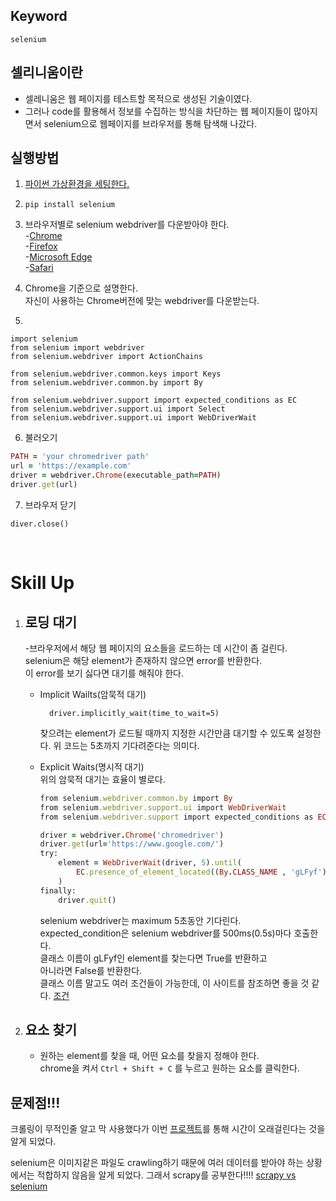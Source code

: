 ## Keyword
`selenium`

## 셀리니움이란
 - 셀레니움은 웹 페이지를 테스트할 목적으로 생성된 기술이였다.
 - 그러나 code를 활용해서 정보를 수집하는 방식을 차단하는 웹 페이지들이 많아지면서 selenium으로 웹페이지를 브라우저를 통해 탐색해 나갔다.

 ## 실행방법
 1. [파이썬 가상환경을 세팅한다.](crawling.md)
 2.     pip install selenium
 3. 브라우저별로 selenium webdriver를 다운받아야 한다.  
    -[Chrome](https://sites.google.com/a/chromium.org/chromedriver/downloads)  
    -[Firefox](https://github.com/mozilla/geckodriver/releases)  
    -[Microsoft Edge](https://developer.microsoft.com/en-us/microsoft-edge/tools/webdriver/)  
    -[Safari](https://webkit.org/blog/6900/webdriver-support-in-safari-10/)
4. Chrome을 기준으로 설명한다.  
자신이 사용하는 Chrome버전에 맞는 webdriver를 다운받는다.

5. 
```
import selenium
from selenium import webdriver
from selenium.webdriver import ActionChains

from selenium.webdriver.common.keys import Keys
from selenium.webdriver.common.by import By

from selenium.webdriver.support import expected_conditions as EC
from selenium.webdriver.support.ui import Select
from selenium.webdriver.support.ui import WebDriverWait
```

6. 불러오기  
```ruby
PATH = 'your chromedriver path'
url = 'https://example.com'
driver = webdriver.Chrome(executable_path=PATH)
driver.get(url)
```

7. 브라우저 닫기
```
diver.close()
```  
<br/>

# Skill Up
1. ## 로딩 대기
    -브라우저에서 해당 웹 페이지의 요소들을 로드하는 데 시간이 좀 걸린다.   
    selenium은 해당 element가 존재하지 않으면 error를 반환한다.  
    이 error를 보기 싫다면 대기를 해줘야 한다.

    - Implicit Wailts(암묵적 대기)  
    
            driver.implicitly_wait(time_to_wait=5)
        찾으려는 element가 로드될 때까지 지정한 시간만큼 대기할 수 있도록 설정한다. 위 코드는 5초까지 기다려준다는 의미다.
    - Explicit Waits(명시적 대기)  
        위의 암묵적 대기는 효율이 별로다.
        ```ruby
        from selenium.webdriver.common.by import By
        from selenium.webdriver.support.ui import WebDriverWait
        from selenium.webdriver.support import expected_conditions as EC

        driver = webdriver.Chrome('chromedriver')
        driver.get(url='https://www.google.com/')
        try:
            element = WebDriverWait(driver, 5).until(
                EC.presence_of_element_located((By.CLASS_NAME , 'gLFyf'))
            )
        finally:
            driver.quit()
        ```

        selenium webdriver는 maximum 5초동안 기다린다.   
         expected_condition은 selenium webdriver를 500ms(0.5s)마다 호출한다.  
        클래스 이름이 gLFyf인 element를 찾는다면 True를 반환하고  
        아니라면 False를 반환한다.  
        클래스 이름 말고도 여러 조건들이 가능한데, 이 사이트를 참조하면 좋을 것 같다. 
        [조건](https://huddle.eurostarsoftwaretesting.com/how-to-selenium-expected-conditions/)


2. ## 요소 찾기
    - 원하는 element를 찾을 때, 어떤 요소를 찾을지 정해야 한다.  
    chrome을 켜서 `Ctrl + Shift + C` 를 누르고 원하는 요소를 클릭한다.  




## 문제점!!!
 크롤링이 무적인줄 알고 막 사용했다가 이번 [프로젝트](https://github.com/KPUCE2021SP/LiC.git)를 통해 시간이 오래걸린다는 것을 알게 되었다.

 selenium은 이미지같은 파일도 crawling하기 때문에 여러 데이터를 받아야 하는 상황에서는 적합하지 않음을 알게 되었다.
 그래서 scrapy를 공부한다!!!!
 [scrapy vs selenium](https://www.accordbox.com/blog/web-scraping-framework-review-scrapy-vs-selenium/)